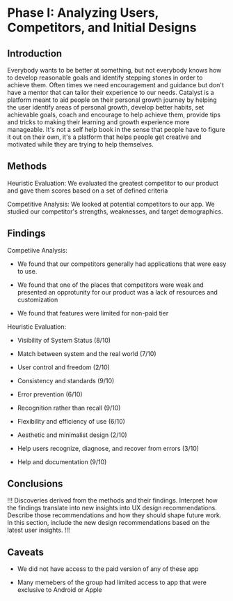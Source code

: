 # Phase I: Analyzing Users, Competitors, and Initial Designs

## Introduction

Everybody wants to be better at something, but not everybody knows how to develop reasonable goals and identify stepping stones in order to achieve them. Often times we need encouragement and guidance but don't have a mentor that can tailor their experience to our needs. Catalyst is a platform meant to aid people on their personal growth journey by helping the user identify areas of personal growth, develop better habits, set achievable goals, coach and encourage to help achieve them, provide tips and tricks to making their learning and growth experience more manageable. It's not a self help book in the sense that people have to figure it out on their own, it's a platform that helps people get creative and motivated while they are trying to help themselves.

## Methods

Heuristic Evaluation: We evaluated the greatest competitor to our product and gave them scores based on a set of defined criteria

Competitive Analysis: We looked at potential competitors to our app. We studied our competitor's strengths, weaknesses, and target demographics.

## Findings

Competiive Analysis:

+ We found that our competitors generally had applications that were easy to use.

+ We found that one of the places that competitors were weak and presented an opprotunity for our product was a lack of resources and customization 

+ We found that features were limited for non-paid tier

Heuristic Evaluation:

+ Visibility of System Status (8/10)

+ Match between system and the real world (7/10)

+ User control and freedom (2/10)

+ Consistency and standards (9/10)

+ Error prevention (6/10)

+ Recognition rather than recall (9/10)

+ Flexibility and efficiency of use (6/10)

+ Aesthetic and minimalist design (2/10)

+ Help users recognize, diagnose, and recover from errors (3/10)

+ Help and documentation (9/10)

## Conclusions

!!! Discoveries derived from the methods and their findings. Interpret how the findings translate into new insights into UX design recommendations. Describe those recommendations and how they should shape future work. In this section, include the new design recommendations based on the latest user insights. !!!

## Caveats

+ We did not have access to the paid version of any of these app

+ Many memebers of the group had limited access to app that were exclusive to Android or Apple
